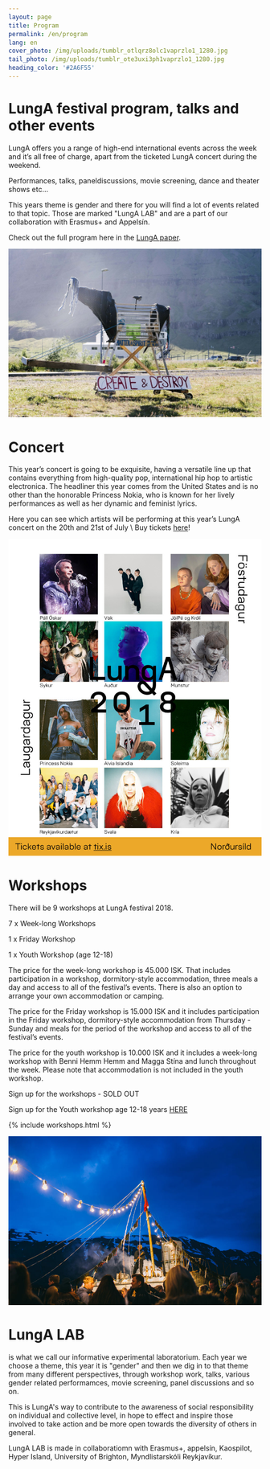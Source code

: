 ```yaml
---
layout: page
title: Program
permalink: /en/program
lang: en
cover_photo: /img/uploads/tumblr_otlqrz8olc1vaprzlo1_1280.jpg
tail_photo: /img/uploads/tumblr_ote3uxi3ph1vaprzlo1_1280.jpg
heading_color: '#2A6F55'
---
```

# LungA festival program, talks and other events

LungA offers you a range of high-end international events across the week and it’s all free of charge, apart from the ticketed LungA concert during the weekend. 

Performances, talks, paneldiscussions, movie screening, dance and theater shows etc...

This years theme is gender and there for you will find a lot of events related to that topic. Those are marked "LungA LAB" and are a part of our collaboration with Erasmus+ and Appelsín.

Check out the full program here in the [LungA paper](https://issuu.com/lunga.festival/docs/lunga_bla_i__issuu_en). 

![](/img/uploads/tumblr_otlq9kunnl1vaprzlo1_1280.jpg)



# Concert

This year’s concert is going to be exquisite, having a versatile line up that contains everything from high-quality pop, international hip hop to artistic electronica. The headliner this year comes from the United States and is no other than the honorable Princess Nokia, who is known for her lively performances as well as her dynamic and feminist lyrics.  

Here you can see which artists will be performing at this year’s LungA concert on the 20th and 21st of July  \  Buy tickets [here](https://tix.is/is/event/5706/lunga-2018/)!

![null](/img/uploads/lunga_fb_lineup_final_1024.jpg)

# Workshops

There will be 9 workshops at LungA festival 2018.

7 x Week-long Workshops 

1 x Friday Workshop

1 x Youth Workshop (age 12-18)

The price for the week-long workshop is 45.000 ISK. That includes participation in a workshop, dormitory-style accommodation, three meals a day and access to all of the festival’s events. There is also an option to arrange your own accommodation or camping.

The price for the Friday workshop is 15.000 ISK and it includes participation in the Friday workshop, dormitory-style accommodation from Thursday - Sunday and meals for the period of the workshop and access to all of the festival’s events.  

The price for the youth workshop is 10.000 ISK and it includes a week-long workshop with Benni Hemm Hemm and Magga Stína and lunch throughout the week. Please note that accommodation is not included in the youth workshop.

Sign up for the workshops - SOLD OUT

Sign up for the Youth workshop age 12-18 years  [HERE](<https://podio.com/webforms/20823273/1432303 >)

{% include workshops.html %}

![null](/img/uploads/lunga-1-64.jpg)

# LungA LAB

is what we call our informative experimental laboratorium. Each year we choose a theme, this year it is "gender" and then we dig in to that theme from many different perspectives, through workshop work, talks, various gender related performamces, movie screening, panel discussions and so on. 

This is LungA's way to contribute to the awareness of social responsibility on individual and collective level, in hope to effect and inspire those involved to take action and be more open towards the diversity of others in general. 

LungA LAB is made in collaboratiomn with Erasmus+, appelsín, Kaospilot, Hyper Island, University of Brighton, Myndlistarskóli Reykjavíkur.
